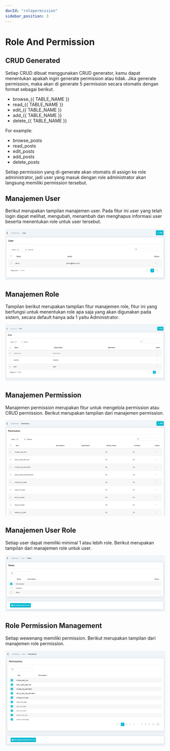```yaml
---
docId: "rolepermission"
sidebar_position: 3
---
```


# Role And Permission

## CRUD Generated

Setiap CRUD dibuat menggunakan CRUD generator, kamu dapat menentukan apakah ingin generate permission atau tidak. Jika generate permission, maka akan di generate 5 permission secara otomatis dengan format sebagai berikut.

- browse\_{{ TABLE_NAME }}
- read\_{{ TABLE_NAME }}
- edit\_{{ TABLE_NAME }}
- add\_{{ TABLE_NAME }}
- delete\_{{ TABLE_NAME }}

For example:

- browse_posts
- read_posts
- edit_posts
- add_posts
- delete_posts

Setiap permission yang di-generate akan otomatis di assign ke role administrator, jadi user yang masuk dengan role administrator akan langsung memiliki permission tersebut.

## Manajemen User

Berikut merupakan tampilan manajemen user. Pada fitur ini user yang telah login dapat melihat, mengubah, menambah dan menghapus informasi user beserta menentukan role untuk user tersebut.

![Docusaurus logo](/img/user-management.png)

## Manajemen Role

Tampilan berikut merupakan tampilan fitur manajemen role, fitur ini yang berfungsi untuk menentukan role apa saja yang akan digunakan pada sistem, secara default hanya ada 1 yaitu Administrator.

![Docusaurus logo](/img/role-management.png)

## Manajemen Permission

Manajemen permission merupakan fitur untuk mengelola permission atau CRUD permission. Berikut merupakan tampilan dari manajemen permission.

![Docusaurus logo](/img/permission-management.png)

## Manajemen User Role

Setiap user dapat memiliki minimal 1 atau lebih role. Berikut merupakan tampilan dari manajemen role untuk user.

![Docusaurus logo](/img/user-role-management.png)

## Role Permission Management

Setiap wewenang memiliki permission. Berikut merupakan tampilan dari manajemen role permission.

![Docusaurus logo](/img/role-permission-management.png)
